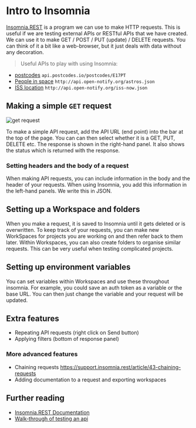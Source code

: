 # Intro to Insomnia

[Insomnia.REST](https://insomnia.rest/) is a program we can use to make HTTP requests. This is useful if we are testing external APIs or RESTful APIs that we have created. We can use it to make GET / POST / PUT (update) / DELETE requests. You can think of it a bit like a web-browser, but it just deals with data without any decoration.

> Useful APIs to play with using Insomnia:
 - [postcodes](https://postcodes.io/) `api.postcodes.io/postcodes/E17PT`
 - [People in space](http://open-notify.org/Open-Notify-API/People-In-Space/) `http://api.open-notify.org/astros.json`
 - [ISS location](http://open-notify.org/Open-Notify-API/ISS-Location-Now/) `http://api.open-notify.org/iss-now.json`

## Making a simple `GET` request
![get request](https://user-images.githubusercontent.com/40343797/50973100-00ca5280-14e0-11e9-96ee-f8f2defc4b7c.png)

To make a simple API request, add the API URL (end point) into the bar at the top of the page. You can can then select whether it is a GET, PUT, DELETE etc. The response is shown in the right-hand panel. It also shows the status which is returned with the response.

### Setting headers and the body of a request

When making API requests, you can include information in the body and the header of your requests. When using Insomnia, you add this information in the left-hand panels. We write this in JSON.

## Setting up a Workspace and folders

When you make a request, it is saved to Insomnia until it gets deleted or is overwritten. To keep track of your requests, you can make new WorkSpaces for projects you are working on and then refer back to them later. Within Workspaces, you can also create folders to organise similar requests. This can be very useful when testing complicated projects.

## Setting up environment variables

You can set variables within Workspaces and use these throughout insomnia. For example, you could save an auth token as a variable or the base URL. You can then just change the variable and your request will be updated.

## Extra features
* Repeating API requests (right click on Send button)
* Applying filters (bottom of response panel)

### More advanced features
* Chaining requests https://support.insomnia.rest/article/43-chaining-requests
* Adding documentation to a request and exporting workspaces

## Further reading
* [Insomnia.REST Documentation](https://support.insomnia.rest/)
* [Walk-through of testing an api](https://medium.com/@artiwarahdamrongchai/test-your-apis-with-insomnia-rest-client-355093f32755)
